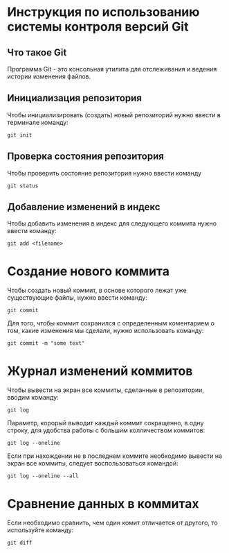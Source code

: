 # **Инструкция по использованию системы контроля версий Git**

## Что такое Git

Программа Git - это консольная утилита для отслеживания и ведения истории изменения файлов.

## Инициализация репозитория

Чтобы инициализировать (создать) новый репозиторий нужно ввести в терминале команду:

    git init 

## Проверка состояния репозитория

Чтобы проверить состояние репозитория нужно ввести команду

    git status

## Добавление изменений в индекс

Чтобы добавить изменения в индекс для следующего коммита нужно ввести команду:

    git add <filename>

# Создание нового коммита

Чтобы создать новый коммит, в основе которого лежат уже существующие файлы, нужно ввести команду:

    git commit

Для того, чтобы коммит сохранился с определенным коментарием о том, какие изменения мы сделали, нужно использовать команду:

    git commit -m "some text"

# Журнал изменений коммитов

Чтобы вывести на экран все коммиты, сделанные в репозитории, вводим команду:

    git log

Параметр, корорый выводит каждый коммит сокращенно, в одну строку, для удобства работы с большим колличеством коммитов:

    git log --oneline

Если при нахождении не в последнем коммите необходимо вывести на экран все коммиты, следует воспользоваться командой:

    git log --oneline --all

# Сравнение данных в коммитах

Если необходимо сравнить, чем один комит отличается от другого, то используйте команду:

    git diff